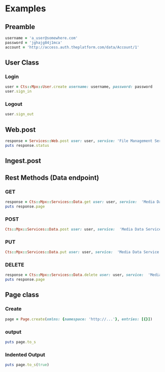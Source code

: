 # Examples

## Preamble

``` ruby
username = 'a_user@somewhere.com'
password = 'jghajg84j1mca'
account = 'http://access.auth.theplatform.com/data/Account/1'
```

## User Class

### Login

``` ruby
user = Cts::Mpx::User.create username: username, password: password
user.sign_in
```

### Logout

``` ruby
user.sign_out
```

## Web.post

```ruby
response = Services::Web.post user: user, service: 'File Management Service', endpoint: 'FileManagement', method: 'resetTask', arguments: {"taskId": "http://..."}
puts response.status
```

## Ingest.post

## Rest Methods (Data endpoint)

### GET

``` ruby
response = Cts::Mpx::Services::Data.get user: user, service:  'Media Data Service', endpoint: 'Media', account: account, fields: 'id,guid'
puts response.page
```

### POST

``` ruby
Cts::Mpx::Services::Data.post user: user, service:  'Media Data Service', endpoint: 'Media', account: account, page: Page.create(entries:[{"id": "http://data.media.theplatform.com/data/media/1"}])
```

### PUT

``` ruby
Cts::Mpx::Services::Data.put user: user, service:  'Media Data Service', endpoint: 'Media', account: account, page: Page.create(entries:[{}])
```

### DELETE

``` ruby
response = Cts::Mpx::Services::Data.delete user: user, service:  'Media Data Service', endpoint: 'Media', account: account, fields: 'id,guid', ids: "1,2,3,4"
puts response.page
```

## Page class

### Create

``` ruby
page = Page.create(xmlns: {namespace: 'http://...'}, entries: [{}])
```

### output

``` ruby
puts page.to_s
```

### Indented Output

``` ruby
puts page.to_s(true)
```